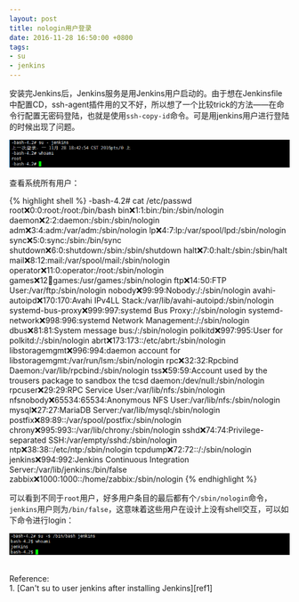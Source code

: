 ```yaml
---
layout: post
title: nologin用户登录
date: 2016-11-28 16:50:00 +0800
tags:
- su
- jenkins
---
```


安装完Jenkins后，Jenkins服务是用Jenkins用户启动的。由于想在Jenkinsfile中配置CD，ssh-agent插件用的又不好，所以想了一个比较trick的方法——在命令行配置无密码登陆，也就是使用`ssh-copy-id`命令。可是用jenkins用户进行登陆的时候出现了问题。

![su-jenkins](/assets/201611/su-jenkins.png)

查看系统所有用户：

{% highlight shell %}
-bash-4.2# cat /etc/passwd
root:x:0:0:root:/root:/bin/bash
bin:x:1:1:bin:/bin:/sbin/nologin
daemon:x:2:2:daemon:/sbin:/sbin/nologin
adm:x:3:4:adm:/var/adm:/sbin/nologin
lp:x:4:7:lp:/var/spool/lpd:/sbin/nologin
sync:x:5:0:sync:/sbin:/bin/sync
shutdown:x:6:0:shutdown:/sbin:/sbin/shutdown
halt:x:7:0:halt:/sbin:/sbin/halt
mail:x:8:12:mail:/var/spool/mail:/sbin/nologin
operator:x:11:0:operator:/root:/sbin/nologin
games:x:12:100:games:/usr/games:/sbin/nologin
ftp:x:14:50:FTP User:/var/ftp:/sbin/nologin
nobody:x:99:99:Nobody:/:/sbin/nologin
avahi-autoipd:x:170:170:Avahi IPv4LL Stack:/var/lib/avahi-autoipd:/sbin/nologin
systemd-bus-proxy:x:999:997:systemd Bus Proxy:/:/sbin/nologin
systemd-network:x:998:996:systemd Network Management:/:/sbin/nologin
dbus:x:81:81:System message bus:/:/sbin/nologin
polkitd:x:997:995:User for polkitd:/:/sbin/nologin
abrt:x:173:173::/etc/abrt:/sbin/nologin
libstoragemgmt:x:996:994:daemon account for libstoragemgmt:/var/run/lsm:/sbin/nologin
rpc:x:32:32:Rpcbind Daemon:/var/lib/rpcbind:/sbin/nologin
tss:x:59:59:Account used by the trousers package to sandbox the tcsd daemon:/dev/null:/sbin/nologin
rpcuser:x:29:29:RPC Service User:/var/lib/nfs:/sbin/nologin
nfsnobody:x:65534:65534:Anonymous NFS User:/var/lib/nfs:/sbin/nologin
mysql:x:27:27:MariaDB Server:/var/lib/mysql:/sbin/nologin
postfix:x:89:89::/var/spool/postfix:/sbin/nologin
chrony:x:995:993::/var/lib/chrony:/sbin/nologin
sshd:x:74:74:Privilege-separated SSH:/var/empty/sshd:/sbin/nologin
ntp:x:38:38::/etc/ntp:/sbin/nologin
tcpdump:x:72:72::/:/sbin/nologin
jenkins:x:994:992:Jenkins Continuous Integration Server:/var/lib/jenkins:/bin/false
zabbix:x:1000:1000::/home/zabbix:/sbin/nologin
{% endhighlight %}

可以看到不同于`root`用户，好多用户条目的最后都有个`/sbin/nologin`命令，`jenkins`用户则为`/bin/false`，这意味着这些用户在设计上没有shell交互，可以如下命令进行login：

![su-s-bin-bash](/assets/201611/su-s-bin-bash.png)

<br>
<span class="post-meta">
Reference:
</span>
<br>
<span class="post-meta">
1. [Can't su to user jenkins after installing Jenkins][ref1]
</span>

[ref1]: http://stackoverflow.com/questions/18068358/cant-su-to-user-jenkins-after-installing-jenkins

